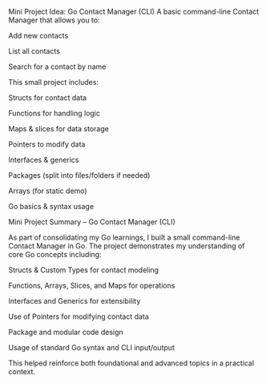 Mini Project Idea: Go Contact Manager (CLI)
A basic command-line Contact Manager that allows you to:

Add new contacts

List all contacts

Search for a contact by name

This small project includes:

Structs for contact data

Functions for handling logic

Maps & slices for data storage

Pointers to modify data

Interfaces & generics

Packages (split into files/folders if needed)

Arrays (for static demo)

Go basics & syntax usage

Mini Project Summary – Go Contact Manager (CLI)


As part of consolidating my Go learnings, I built a small command-line Contact Manager in Go. The project demonstrates my understanding of core Go concepts including:

Structs & Custom Types for contact modeling

Functions, Arrays, Slices, and Maps for operations

Interfaces and Generics for extensibility

Use of Pointers for modifying contact data

Package and modular code design

Usage of standard Go syntax and CLI input/output

This helped reinforce both foundational and advanced topics in a practical context.

